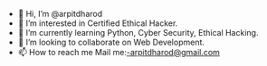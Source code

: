 - 👋 Hi, I’m @arpitdharod
- 👀 I’m interested in Certified Ethical Hacker.
- 🌱 I’m currently learning Python, Cyber Security, Ethical Hacking.
- 💞️ I’m looking to collaborate on Web Development.
- 📫 How to reach me Mail me:-arpitdharod@gmail.com

<!---
arpitdharod/arpitdharod is a ✨ special ✨ repository because its `README.md` (this file) appears on your GitHub profile.
You can click the Preview link to take a look at your changes.
--->
